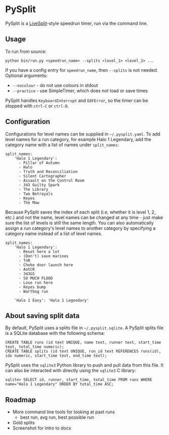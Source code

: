 # PySplit
PySplit is a [LiveSplit](https://github.com/LiveSplit/LiveSplit)-style speedrun timer, run via the command line.

## Usage
To run from source:

    python bin/run.py <speedrun_name> --splits <level_1> <level_2> ...

If you have a config entry for `speedrun_name`, then `--splits` is not needed.
Optional arguments:
- `--nocolour` - do not use colours in stdout
- `--practice` - use SimpleTimer, which does not load or save times

PySplit handles `KeyboardInterrupt` and `EOFError`, so the timer can be stopped with `ctrl-C` or `ctrl-D`.

## Configuration
Configurations for level names can be supplied in `~/.pysplit.yaml`. To add level names for a run category, for example
Halo 1 Legendary, add the category name with a list of names under `split_names`:

    split_names:
        'Halo 1 Legendary':
          - Pillar of Autumn
          - Halo
          - Truth and Reconciliation
          - Silent Cartographer
          - Assault on the Control Room
          - 343 Guilty Spark
          - The Library
          - Two Betrayals
          - Keyes
          - The Maw

Because PySplit saves the index of each split (i.e, whether it is level 1, 2, etc.) and not the name, level names can
be changed at any time - just make sure the list of levels is still the same length. You can also automatically assign a
run category's level names to another category by specifying a category name instead of a list of level names.

    split_names:
        'Halo 1 Legendary':
          - Reset here a lot
          - (Don't) save marines
          - TnR
          - Choke door launch here
          - AotCR
          - 343GS
          - SO MUCH FLOOD
          - Lose run here
          - Keyes bump
          - Warthog run

        'Halo 1 Easy': 'Halo 1 Legendary'


## About saving split data
By default, PySplit uses a splits file in `~/.pysplit.sqlite`. A PySplit splits file is a SQLite database with the
following schema:

    CREATE TABLE runs (id text UNIQUE, name text, runner text, start_time text, total_time numeric);
    CREATE TABLE splits (id text UNIQUE, run_id text REFERENCES runs(id), idx numeric, start_time text, end_time text);

PySplit uses the `sqlite3` Python library to push and pull data from this file. It can also be interacted with directly
using the `sqlite3` C library:

    sqlite> SELECT id, runner, start_time, total_time FROM runs WHERE name="Halo 1 Legendary" ORDER BY total_time ASC;


## Roadmap
- More command line tools for looking at past runs
    - best run, avg run, best possible run
- Gold splits
- Screenshot for intro to docs
